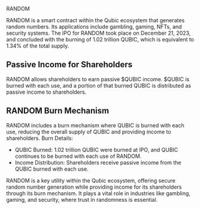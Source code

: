 RANDOM

RANDOM is a smart contract within the Qubic ecosystem that generates random numbers. Its applications include gambling, gaming, NFTs, and security systems.
The IPO for RANDOM took place on December 21, 2023, and concluded with the burning of 1.02 trillion QUBIC, which is equivalent to 1.34% of the total supply.

## Passive Income for Shareholders

RANDOM allows shareholders to earn passive $QUBIC income. $QUBIC is burned with each use, and a portion of that burned QUBIC is distributed as passive income to shareholders.

## RANDOM Burn Mechanism

RANDOM includes a burn mechanism where QUBIC is burned with each use, reducing the overall supply of QUBIC and providing income to shareholders.
Burn Details:
 - QUBIC Burned: 1.02 trillion QUBIC were burned at IPO, and QUBIC continues to be burned with each use of RANDOM.
 - Income Distribution: Shareholders receive passive income from the QUBIC burned with each use.

RANDOM is a key utility within the Qubic ecosystem, offering secure random number generation while providing income for its shareholders through its burn mechanism. It plays a vital role in industries like gambling, gaming, and security, where trust in randomness is essential.